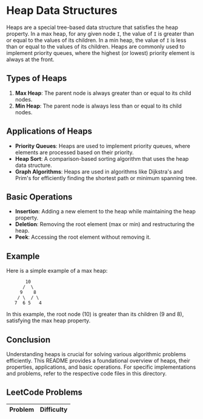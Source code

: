 # Heap Data Structures

Heaps are a special tree-based data structure that satisfies the heap property. In a max heap, for any given node `I`, the value of `I` is greater than or equal to the values of its children. In a min heap, the value of `I` is less than or equal to the values of its children. Heaps are commonly used to implement priority queues, where the highest (or lowest) priority element is always at the front.

## Types of Heaps

1. **Max Heap**: The parent node is always greater than or equal to its child nodes.
2. **Min Heap**: The parent node is always less than or equal to its child nodes.

## Applications of Heaps

- **Priority Queues**: Heaps are used to implement priority queues, where elements are processed based on their priority.
- **Heap Sort**: A comparison-based sorting algorithm that uses the heap data structure.
- **Graph Algorithms**: Heaps are used in algorithms like Dijkstra's and Prim's for efficiently finding the shortest path or minimum spanning tree.

## Basic Operations

- **Insertion**: Adding a new element to the heap while maintaining the heap property.
- **Deletion**: Removing the root element (max or min) and restructuring the heap.
- **Peek**: Accessing the root element without removing it.

## Example

Here is a simple example of a max heap:

```
       10
      /  \
     9    8
    / \  / \
   7  6 5   4
```

In this example, the root node (10) is greater than its children (9 and 8), satisfying the max heap property.

## Conclusion

Understanding heaps is crucial for solving various algorithmic problems efficiently. This README provides a foundational overview of heaps, their properties, applications, and basic operations. For specific implementations and problems, refer to the respective code files in this directory.

## LeetCode Problems

| Problem | Difficulty |
|---------|------------|
